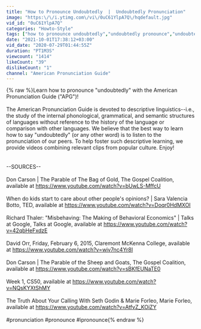 ```yaml
---
title: "How to Pronounce Undoubtedly  |  Undoubtedly Pronunciation"
image: "https:\/\/i.ytimg.com\/vi\/0uC61YlpA7Q\/hqdefault.jpg"
vid_id: "0uC61YlpA7Q"
categories: "Howto-Style"
tags: ["how to pronounce undoubtedly","undoubtedly pronounce","undoubtedly pronunciation"]
date: "2021-10-01T17:38:12+03:00"
vid_date: "2020-07-29T01:44:55Z"
duration: "PT1M3S"
viewcount: "1414"
likeCount: "39"
dislikeCount: "1"
channel: "American Pronunciation Guide"
---
```

{% raw %}Learn how to pronounce &quot;undoubtedly&quot; with the American Pronunciation Guide (&quot;APG&quot;)!<br /><br />The American Pronunciation Guide is devoted to descriptive linguistics--i.e., the study of the internal phonological, grammatical, and semantic structures of languages without reference to the history of the language or comparison with other languages.  We believe that the best way to learn how to say &quot;undoubtedly&quot; (or any other word) is to listen to the pronunciation of our peers.  To help foster such descriptive learning, we provide videos combining relevant clips from popular culture.  Enjoy!<br /><br /><br />--SOURCES--<br /><br />Don Carson | The Parable of The Bag of Gold, The Gospel Coalition, available at <a rel="nofollow" target="blank" href="https://www.youtube.com/watch?v=bUwLS-MffcU">https://www.youtube.com/watch?v=bUwLS-MffcU</a><br /><br />When do kids start to care about other people's opinions? | Sara Valencia Botto, TED, available at <a rel="nofollow" target="blank" href="https://www.youtube.com/watch?v=Doqr0HdMXOI">https://www.youtube.com/watch?v=Doqr0HdMXOI</a><br /><br />Richard Thaler: &quot;Misbehaving: The Making of Behavioral Economics&quot; | Talks at Google, Talks at Google, available at <a rel="nofollow" target="blank" href="https://www.youtube.com/watch?v=42qbHeFxdzE">https://www.youtube.com/watch?v=42qbHeFxdzE</a><br /><br />David Orr, Friday, February 6, 2015, Claremont McKenna College, available at <a rel="nofollow" target="blank" href="https://www.youtube.com/watch?v=wiv7nc4Yr8I">https://www.youtube.com/watch?v=wiv7nc4Yr8I</a><br /><br />Don Carson | The Parable of the Sheep and Goats, The Gospel Coalition, available at <a rel="nofollow" target="blank" href="https://www.youtube.com/watch?v=sBKfEUNaTE0">https://www.youtube.com/watch?v=sBKfEUNaTE0</a><br /><br />Week 1, CS50, available at <a rel="nofollow" target="blank" href="https://www.youtube.com/watch?v=NQsKYXtShMY">https://www.youtube.com/watch?v=NQsKYXtShMY</a><br /><br />The Truth About Your Calling With Seth Godin &amp; Marie Forleo, Marie Forleo, available at <a rel="nofollow" target="blank" href="https://www.youtube.com/watch?v=AtfvZ_KOiZY">https://www.youtube.com/watch?v=AtfvZ_KOiZY</a><br /><br />#pronunciation #pronounce #ipronounce{% endraw %}
